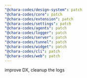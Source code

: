 ```yaml
---
"@chara-codes/design-system": patch
"@chara-codes/core": patch
"@chara-codes/extension": patch
"@chara-codes/settings": patch
"@chara-codes/agents": patch
"@chara-codes/logger": patch
"@chara-codes/server": patch
"@chara-codes/tunnel": patch
"@chara-codes/widget": patch
"@chara-codes/cli": patch
"@chara-codes/web": patch
---
```


improve DX, cleanup the logs
